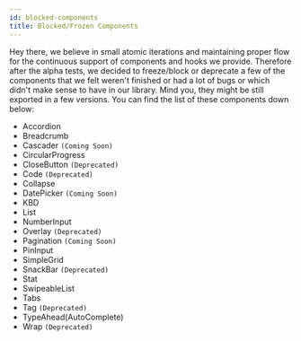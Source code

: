 ```yaml
---
id: blocked-components
title: Blocked/Frozen Components
---
```


Hey there, we believe in small atomic iterations and maintaining proper flow for the continuous support of components and hooks we provide. Therefore after the alpha tests, we decided to freeze/block or deprecate a few of the components that we felt weren't finished or had a lot of bugs or which didn't make sense to have in our library. Mind you, they might be still exported in a few versions. You can find the list of these components down below:

- Accordion
- Breadcrumb
- Cascader `(Coming Soon)`
- CircularProgress
- CloseButton `(Deprecated)`
- Code `(Deprecated)`
- Collapse
- DatePicker `(Coming Soon)`
- KBD
- List
- NumberInput
- Overlay `(Deprecated)`
- Pagination `(Coming Soon)`
- PinInput
- SimpleGrid
- SnackBar `(Deprecated)`
- Stat
- SwipeableList
- Tabs
- Tag `(Deprecated)`
- TypeAhead(AutoComplete)
- Wrap `(Deprecated)`
